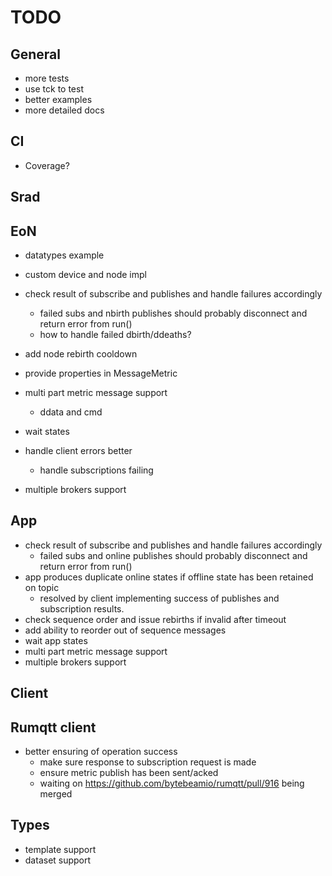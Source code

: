 # TODO

## General

- more tests
- use tck to test
- better examples
- more detailed docs

## CI

- Coverage?

## Srad

## EoN

- datatypes example
- custom device and node impl

- check result of subscribe and publishes and handle failures accordingly
  - failed subs and nbirth publishes should probably disconnect and return error from run()
  - how to handle failed dbirth/ddeaths?

- add node rebirth cooldown
- provide properties in MessageMetric
- multi part metric message support
  - ddata and cmd
- wait states
- handle client errors better
  - handle subscriptions failing
- multiple brokers support

## App

- check result of subscribe and publishes and handle failures accordingly
  - failed subs and online publishes should probably disconnect and return error from run()
- app produces duplicate online states if offline state has been retained on topic
  - resolved by client implementing success of publishes and subscription results.
- check sequence order and issue rebirths if invalid after timeout
- add ability to reorder out of sequence messages
- wait app states
- multi part metric message support
- multiple brokers support

## Client

## Rumqtt client

- better ensuring of operation success
  - make sure response to subscription request is made
  - ensure metric publish has been sent/acked
  - waiting on https://github.com/bytebeamio/rumqtt/pull/916 being merged

## Types

- template support
- dataset support
